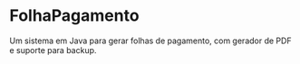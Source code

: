 # FolhaPagamento

Um sistema em Java para gerar folhas de pagamento, com gerador de PDF e suporte para backup.
